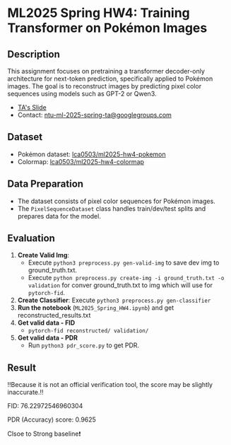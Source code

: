 # ML2025 Spring HW4: Training Transformer on Pokémon Images

## Description
This assignment focuses on pretraining a transformer decoder-only architecture for next-token prediction, specifically applied to Pokémon images. The goal is to reconstruct images by predicting pixel color sequences using models such as GPT-2 or Qwen3.

- [TA's Slide](https://docs.google.com/presentation/d/1ga0d43mWyrfHjdkp7FG3iWcEKTGr8CdkifYhhi4LBY8/edit?usp=sharing)
- Contact: ntu-ml-2025-spring-ta@googlegroups.com

## Dataset
- Pokémon dataset: [lca0503/ml2025-hw4-pokemon](https://huggingface.co/datasets/lca0503/ml2025-hw4-pokemon)
- Colormap: [lca0503/ml2025-hw4-colormap](https://huggingface.co/datasets/lca0503/ml2025-hw4-colormap)


## Data Preparation
- The dataset consists of pixel color sequences for Pokémon images.
- The `PixelSequenceDataset` class handles train/dev/test splits and prepares data for the model.


## Evaluation
1. **Create Valid Img**: 
    -  Execute `python3 preprocess.py gen-valid-img` to save dev img to ground_truth.txt.
    -  Execute `python preprocess.py create-img -i ground_truth.txt -o validation` for conver ground_truth.txt to img which will use for `pytorch-fid`.
2. **Create Classifier**: Execute `python3 preprocess.py gen-classifier`
3. **Run the notebook** (`ML2025_Spring_HW4.ipynb`) and get reconstructed_results.txt
2. **Get valid data - FID**
    - `pytorch-fid reconstructed/ validation/`
3. **Get valid data - PDR**
    - Run `python3 pdr_score.py` to get PDR.


## Result
‼️Because it is not an official verification tool, the score may be slightly inaccurate.‼️

FID:  76.22972546960304

PDR (Accuracy) score: 0.9625

Clsoe to Strong baseline❗
